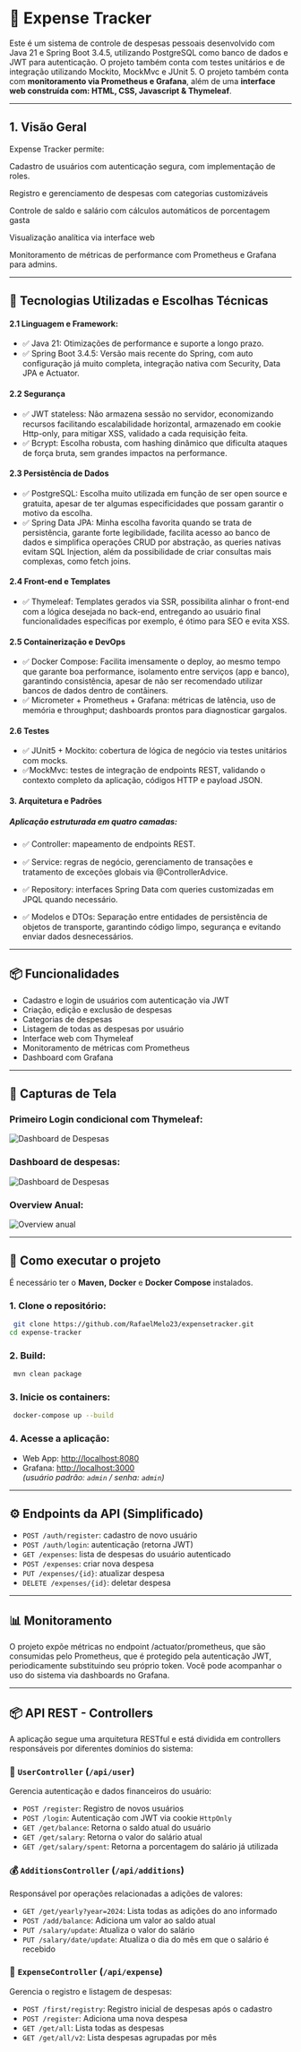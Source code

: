 
# 💸 Expense Tracker

Este é um sistema de controle de despesas pessoais desenvolvido com Java 21 e Spring Boot 3.4.5, utilizando PostgreSQL como banco de dados e JWT para autenticação. O projeto também conta com testes unitários e de integração utilizando Mockito, MockMvc e JUnit 5.
O projeto também conta com **monitoramento via Prometheus e Grafana**, além de uma **interface web construída com: HTML, CSS, Javascript & Thymeleaf**.

---

## 1. Visão Geral
Expense Tracker permite:

Cadastro de usuários com autenticação segura, com implementação de roles.

Registro e gerenciamento de despesas com categorias customizáveis

Controle de saldo e salário com cálculos automáticos de porcentagem gasta

Visualização analítica via interface web

Monitoramento de métricas de performance com Prometheus e Grafana para admins.

---

## 🔧 Tecnologias Utilizadas e Escolhas Técnicas

#### 2.1 Linguagem e Framework:
- ✅ Java 21: Otimizações de performance e suporte a longo prazo.
- ✅ Spring Boot 3.4.5: Versão mais recente do Spring, com auto configuração já muito completa, integração nativa com Security, Data JPA e Actuator.
#### 2.2 Segurança 
- ✅ JWT stateless: Não armazena sessão no servidor, economizando recursos facilitando escalabilidade horizontal, armazenado em cookie Http-only, para mitigar XSS, validado a cada requisição feita.
- ✅ Bcrypt: Escolha robusta, com hashing dinâmico que dificulta ataques de força bruta, sem grandes impactos na performance.
#### 2.3 Persistência de Dados
- ✅ PostgreSQL: Escolha muito utilizada em função de ser open source e gratuita, apesar de ter algumas especificidades que possam garantir o motivo da escolha.
- ✅ Spring Data JPA: Minha escolha favorita quando se trata de persistência, garante forte legibilidade, facilita acesso ao banco de dados e simplifica operações CRUD por abstração, as queries nativas evitam SQL Injection, além da possibilidade de criar consultas mais complexas, como fetch joins.
#### 2.4 Front-end e Templates
- ✅ Thymeleaf: Templates gerados via SSR, possibilita alinhar o front-end com a lógica desejada no back-end, entregando ao usuário final funcionalidades específicas por exemplo, é ótimo para SEO e evita XSS.
#### 2.5 Containerização e DevOps
- ✅ Docker Compose: Facilita imensamente o deploy, ao mesmo tempo que garante boa performance, isolamento entre serviços (app e banco), garantindo consistência, apesar de não ser recomendado utilizar bancos de dados dentro de contâiners.
- ✅ Micrometer + Prometheus + Grafana: métricas de latência, uso de memória e throughput; dashboards prontos para diagnosticar gargalos.
#### 2.6 Testes
- ✅ JUnit5 + Mockito: cobertura de lógica de negócio via testes unitários com mocks.
- ✅MockMvc: testes de integração de endpoints REST, validando o contexto completo da aplicação, códigos HTTP e payload JSON.

#### 3. Arquitetura e Padrões

##### Aplicação estruturada em quatro camadas:

- ✅ Controller: mapeamento de endpoints REST.

- ✅ Service: regras de negócio, gerenciamento de transações e tratamento de exceções globais via @ControllerAdvice.

- ✅ Repository: interfaces Spring Data com queries customizadas em JPQL quando necessário.

- ✅ Modelos e DTOs: Separação entre entidades de persistência de objetos de transporte, garantindo código limpo, segurança e evitando enviar dados desnecessários.

---
## 📦 Funcionalidades

- Cadastro e login de usuários com autenticação via JWT
- Criação, edição e exclusão de despesas
- Categorias de despesas
- Listagem de todas as despesas por usuário
- Interface web com Thymeleaf
- Monitoramento de métricas com Prometheus
- Dashboard com Grafana

---
## 📸 Capturas de Tela

### Primeiro Login condicional com Thymeleaf:
![Dashboard de Despesas](./screenshots/first-login.png)

### Dashboard de despesas:
![Dashboard de Despesas](./screenshots/main-page.png)

### Overview Anual:
![Overview anual](./screenshots/calendar.png)

---

## 🚀 Como executar o projeto

É necessário ter o **Maven,** **Docker** e **Docker Compose** instalados.

### 1. Clone o repositório:

```bash
 git clone https://github.com/RafaelMelo23/expensetracker.git
cd expense-tracker
```

### 2. Build:

```bash
 mvn clean package
```

### 3. Inicie os containers:

```bash
 docker-compose up --build
```

### 4. Acesse a aplicação:

- Web App: [http://localhost:8080](http://localhost:8080)
- Grafana: [http://localhost:3000](http://localhost:3000)  
  *(usuário padrão: `admin` / senha: `admin`)*

---

## ⚙️ Endpoints da API (Simplificado)

- `POST /auth/register`: cadastro de novo usuário
- `POST /auth/login`: autenticação (retorna JWT)
- `GET /expenses`: lista de despesas do usuário autenticado
- `POST /expenses`: criar nova despesa
- `PUT /expenses/{id}`: atualizar despesa
- `DELETE /expenses/{id}`: deletar despesa

---

## 📊 Monitoramento

O projeto expõe métricas no endpoint /actuator/prometheus, que são consumidas pelo Prometheus, que é protegido pela autenticação JWT, periodicamente substituindo seu próprio token. Você pode acompanhar o uso do sistema via dashboards no Grafana.

---

## 📦 API REST - Controllers

A aplicação segue uma arquitetura RESTful e está dividida em controllers responsáveis por diferentes domínios do sistema:

### 🔐 `UserController` (`/api/user`)
Gerencia autenticação e dados financeiros do usuário:

- `POST /register`: Registro de novos usuários
- `POST /login`: Autenticação com JWT via cookie `HttpOnly`
- `GET /get/balance`: Retorna o saldo atual do usuário
- `GET /get/salary`: Retorna o valor do salário atual
- `GET /get/salary/spent`: Retorna a porcentagem do salário já utilizada

### 💰 `AdditionsController` (`/api/additions`)
Responsável por operações relacionadas a adições de valores:

- `GET /get/yearly?year=2024`: Lista todas as adições do ano informado
- `POST /add/balance`: Adiciona um valor ao saldo atual
- `PUT /salary/update`: Atualiza o valor do salário
- `PUT /salary/date/update`: Atualiza o dia do mês em que o salário é recebido

### 🧾 `ExpenseController` (`/api/expense`)
Gerencia o registro e listagem de despesas:

- `POST /first/registry`: Registro inicial de despesas após o cadastro
- `POST /register`: Adiciona uma nova despesa
- `GET /get/all`: Lista todas as despesas
- `GET /get/all/v2`: Lista despesas agrupadas por mês  

